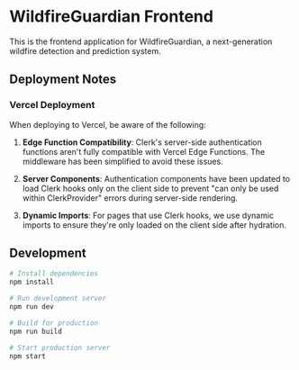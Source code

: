 # WildfireGuardian Frontend

This is the frontend application for WildfireGuardian, a next-generation wildfire detection and prediction system.

## Deployment Notes

### Vercel Deployment

When deploying to Vercel, be aware of the following:

1. **Edge Function Compatibility**: Clerk's server-side authentication functions aren't fully compatible with Vercel Edge Functions. The middleware has been simplified to avoid these issues.

2. **Server Components**: Authentication components have been updated to load Clerk hooks only on the client side to prevent "can only be used within ClerkProvider" errors during server-side rendering.

3. **Dynamic Imports**: For pages that use Clerk hooks, we use dynamic imports to ensure they're only loaded on the client side after hydration.

## Development

```bash
# Install dependencies
npm install

# Run development server
npm run dev

# Build for production
npm run build

# Start production server
npm start
```

